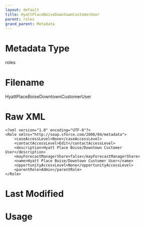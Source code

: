```yaml
---
layout: default
title: HyattPlaceBoiseDowntownCustomerUser
parent: roles
grand_parent: Metadata
---
```

# Metadata Type
roles


# Filename 
HyattPlaceBoiseDowntownCustomerUser


# Raw XML
```
<?xml version="1.0" encoding="UTF-8"?>
<Role xmlns="http://soap.sforce.com/2006/04/metadata">
    <caseAccessLevel>None</caseAccessLevel>
    <contactAccessLevel>Edit</contactAccessLevel>
    <description>Hyatt Place Boise/Downtown Customer User</description>
    <mayForecastManagerShare>false</mayForecastManagerShare>
    <name>Hyatt Place Boise/Downtown Customer User</name>
    <opportunityAccessLevel>None</opportunityAccessLevel>
    <parentRole>Admin</parentRole>
</Role>
```


# Last Modified


# Usage
